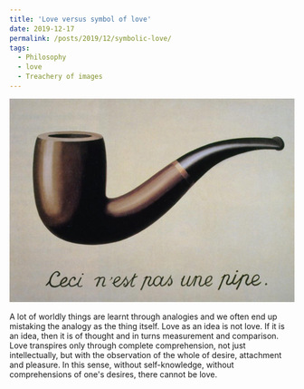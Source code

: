 ```yaml
---
title: 'Love versus symbol of love'
date: 2019-12-17
permalink: /posts/2019/12/symbolic-love/
tags:
  - Philosophy
  - love
  - Treachery of images
---
```


![Treachery of images - This is not a pipe](/images/treachery_of_images.jpg "Treachery of images - This is not a pipe")

A lot of worldly things are learnt through analogies and we often end up mistaking the analogy as the thing itself. Love as an idea is not love. If it is an idea, then it is of thought and in turns measurement and comparison. Love transpires only through complete comprehension, not just intellectually, but with the observation of the whole of desire, attachment and pleasure. In this sense, without self-knowledge, without comprehensions of one's desires, there cannot be love. 